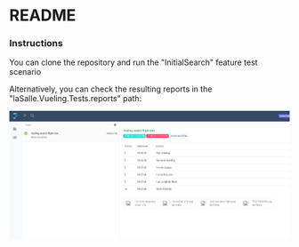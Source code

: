 # README

### Instructions

You can clone the repository and run the "InitialSearch" feature test scenario

Alternatively, you can check the resulting reports in the "laSalle.Vueling.Tests.reports" path:

![ScreenShot](https://github.com/dnicolauv/laSalle.Vueling/blob/master/laSalle.Vueling.Tests/reports/Capture.PNG?raw=true)
